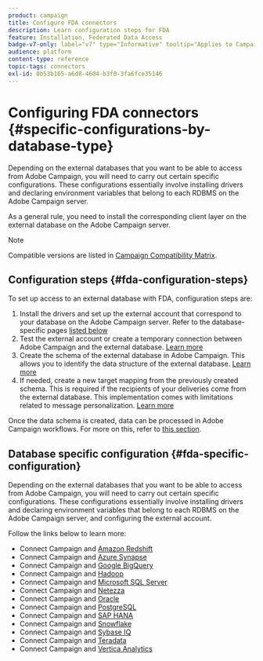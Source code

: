```yaml
---
product: campaign
title: Configure FDA connectors
description: Learn configuration steps for FDA
feature: Installation, Federated Data Access
badge-v7-only: label="v7" type="Informative" tooltip="Applies to Campaign Classic v7 only"
audience: platform
content-type: reference
topic-tags: connectors
exl-id: 0b53b165-a6d8-4604-b3f0-3fa6fce35146
---
```

# Configuring FDA connectors {#specific-configurations-by-database-type}



Depending on the external databases that you want to be able to access from Adobe Campaign, you will need to carry out certain specific configurations. These configurations essentially involve installing drivers and declaring environment variables that belong to each RDBMS on the Adobe Campaign server.

As a general rule, you need to install the corresponding client layer on the external database on the Adobe Campaign server.

>[!NOTE]
>
>Compatible versions are listed in [Campaign Compatibility Matrix](../../rn/using/compatibility-matrix.md#FederatedDataAccessFDA).
>

## Configuration steps {#fda-configuration-steps}

To set up access to an external database with FDA, configuration steps are:

1. Install the drivers and set up the external account that correspond to your database on the Adobe Campaign server. Refer to the database-specific pages [listed below](#fda-specific-configuration)
1. Test the external account or create a temporary connection between Adobe Campaign and the external database. [Learn more](../../installation/using/connecting-to-database.md)
1. Create the schema of the external database in Adobe Campaign. This allows you to identify the data structure of the external database. [Learn more](../../installation/using/creating-data-schema.md)
1. If needed, create a new target mapping from the previously created schema. This is required if the recipients of your deliveries come from the external database. This implementation comes with limitations related to message personalization. [Learn more](../../installation/using/defining-data-mapping.md)

Once the data schema is created, data can be processed in Adobe Campaign workflows. For more on this, refer to [this section](../../workflow/using/accessing-an-external-database-fda.md).

## Database specific configuration {#fda-specific-configuration}

Depending on the external databases that you want to be able to access from Adobe Campaign, you will need to carry out certain specific configurations. These configurations essentially involve installing drivers and declaring environment variables that belong to each RDBMS on the Adobe Campaign server, and configuring the external account.

Follow the links below to learn more:

* Connect Campaign and [Amazon Redshift](../../installation/using/configure-fda-redshift.md)
* Connect Campaign and [Azure Synapse](../../installation/using/configure-fda-synapse.md)
* Connect Campaign and [Google BigQuery](../../installation/using/configure-fda-google-big-query.md)
* Connect Campaign and [Hadoop](../../installation/using/configure-fda-hadoop.md)
* Connect Campaign and [Microsoft SQL Server](../../installation/using/configure-fda-sql.md)
* Connect Campaign and [Netezza](../../installation/using/configure-fda-netezza.md)
* Connect Campaign and [Oracle](../../installation/using/configure-fda-oracle.md)
* Connect Campaign and [PostgreSQL](../../installation/using/configure-fda-postgresql.md)
* Connect Campaign and [SAP HANA](../../installation/using/configure-fda-sap-hana.md)
* Connect Campaign and [Snowflake](../../installation/using/configure-fda-snowflake.md)
* Connect Campaign and [Sybase IQ](../../installation/using/configure-fda-sybase.md)
* Connect Campaign and [Teradata](../../installation/using/configure-fda-teradata.md)
* Connect Campaign and [Vertica Analytics](../../installation/using/configure-fda-vertica.md)
